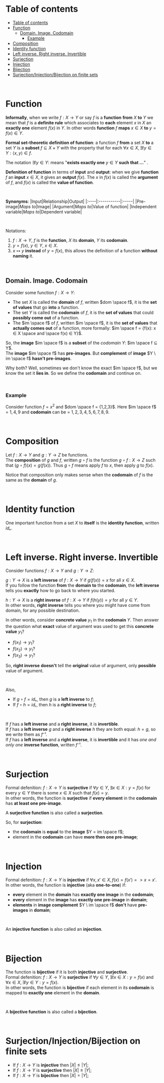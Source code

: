 # Table of contents
- [Table of contents](#table-of-contents)
- [Function](#function)
  - [Domain. Image. Codomain](#domain-image-codomain)
    - [Example](#example)
- [Composition](#composition)
- [Identity function](#identity-function)
- [Left inverse. Right inverse. Invertible](#left-inverse-right-inverse-invertible)
- [Surjection](#surjection)
- [Injection](#injection)
- [Bijection](#bijection)
- [Surjection/Injection/Bijection on finite sets](#surjectioninjectionbijection-on-finite-sets)

<br>

# Function
**Informally**, when we write $`f: X \longrightarrow Y`$ or say $`f`$ is a **function** **from** $`X`$ **to** $`Y`$ we mean that $`f`$ is a **definite rule** which associates to **each** element $`x`$ in $`X`$ an **exactly one** element $`f(x)`$ in $`Y`$. In other words **function** $`f`$ **maps** $`x ∈ X`$ **to** $`y=f(x) ∈ Y`$.<br>

**Formal set-theoretic definition of function**: a function $`f`$ **from** a set $`X`$ **to** a set $`Y`$ is a **subset** $`f ⊆ X \times Y`$ with the property that for each $`∀x ∈X, ∃!y∈Y: ⟨x,y⟩ ∈ f`$.<br>

The notation $`∃!y∈Y:`$ means "**exists exactly one** $`y∈Y`$ **such that ...**" .<br>

**Defenition of function** in terms of **input** and **output**: when we give **function** $`f`$ an **input** $`x∈X`$, it gives an **output** $`f(x)`$. The $`x`$ in $`f(x)`$ is called the **argument** of $`f`$, and $`f(x)`$ is called the **value of function**.<br>

<br>

**Synonyms**:
|Input|Relationship|Output|
|:----|:-----------|:-----|
|Pre-image|*Maps to*|Image|
|Argument|*Maps to*|Value of function|
|Independent variable|*Maps to*|Dependent variable|

<br>

Notations:<br>
1. $`f: X \longrightarrow Y`$, $`f`$ is the **function**, $`X`$ its **domain**, $`Y`$ its **codomain**.
2. $`y = f(x)`$, $`y∈Y`$, $`x∈X`$.
3. $`x ↦ y`$ **instead** of $`y=f(x)`$, this allows the definition of a function **without naming** it.

<br>

## Domain. Image. Codomain
Consider some function $`f: X \longrightarrow Y`$:
- The set $`X`$ is called the **domain** of $`f`$, written $`dom \space f`$, it is the **set of values** that go **into** a function.
- The set $`Y`$ is called the **codomain** of $`f`$, it is the **set of values** that could **possibly come out** of a function.
- The $`im \space f`$ of $`f`$, written $`im \space f`$, it is the **set of values** that **actually comes out** of a function, more formally: $`im \space f = {f(x): x ∈ X \space and \space f(x) ∈ Y}`$.

So, the **image** $`im \space f`$ is a **subset** of the *codomain* $`Y`$: $`im \space f ⊆ Y`$.<br>
The **image** $`im \space f`$ has **pre-images**. But **complement** of **image** $`Y \ im \space f`$ **hasn't pre-images**.<br>

Why both? Well, sometimes we don't know the exact $`im \space f`$, but we know the set it **lies in**. So we define the **codomain** and continue on.<br>

<br>

### Example
Consider function $`f = x^2`$ and $`dom \space f = {1,2,3}`$. Here $`im \space f`$ = $`{1,4,9}`$ and **codomain** can be = $`{1,2,3,4,5,6,7,8,9}`$.

<br>

# Composition
Let $`f: X \longrightarrow Y`$ and $`g: Y \longrightarrow Z`$ be functions.<br>
The **composition** of $`g`$ and $`f`$, written $`g∘f`$ is the function $`g∘f: X→Z`$ such that $`(g∘f)(x) = g(f(x))`$. Thus $`g∘f`$ means apply $`f`$ to $`x`$, then apply $`g`$ to $`f(x)`$.<br>

Notice that composition only makes sense when the **codomain** of $`f`$ is the same as the **domain** of $`g`$.

<br>

# Identity function
One important function from a set $`X`$ to **itself** is the **identity function**, written $`idₓ`$.<br>

<br>

# Left inverse. Right inverse. Invertible
Consider functions $`f: X \longrightarrow Y`$ and $`g: Y \longrightarrow Z`$:

$`g: Y \longrightarrow X`$ is a **left inverse** of $`f: X \longrightarrow Y`$ if $`g(f(x)) = x`$ for all $`x ∈ X`$.<br>
If you follow the function **from** the **domain** **to** the **codomain**, the **left inverse** tells you **exactly** how to go back to where you started.<br>

$`h: Y \longrightarrow X`$ is a **right inverse** of $`f: X \longrightarrow Y`$ if $`f(h(y)) = y`$ for all $`y ∈ Y`$.<br>
In other words, **right inverse** tells you where you might have come from domain, for any possible destination.<br>

In other words, consider **concrete value** $`y_{1}`$ in the **codomain** $`Y`$. Then answer the question what **exact** value of argument was used to get this **concrete value** $`y_{1}`$?
- $`f(x_{1}) \longrightarrow y_{1} ?`$
- $`f(x_{2}) \longrightarrow y_{1} ?`$
- $`f(x_{3}) \longrightarrow y_{1} ?`$

So, **right inverse** **doesn't** tell the **original** value of argument, only **possible** value of argument.

<br>

Also,
- If $`g∘f = idₓ`$, then $`g`$ is a **left inverse** to $`f`$;
- If $`f∘h = idᵧ`$, then $`h`$ is a **right inverse** to $`f`$;

<br>

If $`f`$ has a **left inverse** and a **right inverse**, it is **invertible**.<br>
If $`f`$ has a **left inverse** $`g`$ and a **right inverse** $`h`$ they are both equal: $`h = g`$, so we write them as $`f⁻¹`$.<br>
If $`f`$ has a **left inverse** and a **right inverse**, it is **invertible** and it has *one and only one* **inverse function**, written $`f⁻¹`$.<br>

<br>

# Surjection
Formal defenition: $`f: X \longrightarrow Y`$ is **surjective** if $`∀y∈Y, ∃x∈X : y = f(x)`$ for every $`y ∈ Y`$ there is some $`x ∈ X`$ such that $`f(x) = y`$.<br>
In other words, the function is **surjective** if **every element** in the **codomain** has **at least one pre-image**.<br>

A **surjective function** is also called a **surjection**.<br>

So, for **surjection**:
- the **codomain** is **equal** to the **image** $`Y = im \space f`$;
- element in the **codomain** can have **more then one pre-image**;

<br>

# Injection
Formal defenition: $`f: X \longrightarrow Y`$ is **injective** if $`∀ x, x' ∈ X, f(x) = f(x') => x = x'`$.<br>
In other words, the function is **injective** (aka **one-to-one**) if:
- **every** element in the **domain** has **exactly one image** in the **codomain**;
- **every** element in the **image** has **exactly one pre-image** in **domain**;
- **elements** in **image complement** $`Y \ im \space f`$ **don't** have **pre-images** in **domain**;

<br>

An **injective function** is also called an **injection**.<br>

<br>

# Bijection
The function is **bijective** if it is both **injective** and **surjective**.<br>
Formal defenition: $`f: X \longrightarrow Y`$ is **surjective** if $`∀y∈Y, ∃!x∈X : y = f(x)`$ and $`∀x∈X, ∃!y∈Y : y = f(x)`$.<br>
In other words, the function is **bijective** if each element in its **codomain** is mapped to **exactly one** element in the **domain**.<br>

<br>

A **bijective function** is also called a **bijection**.<br>

<br>

# Surjection/Injection/Bijection on finite sets
- If $`f: X \longrightarrow Y`$ is **injective** then $`|X| ≤ |Y|`$;
- If $`f: X \longrightarrow Y`$ is **surjective** then $`|X| ≥ |Y|`$;
- If $`f: X \longrightarrow Y`$ is **bijective** then $`|X| = |Y|`$;